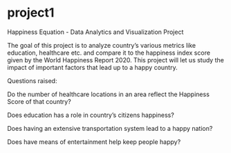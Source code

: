 # project1
Happiness Equation - Data Analytics and Visualization Project

The goal of this project is to analyze country’s various metrics like education, healthcare etc. and compare it to the happiness index score given by the World Happiness Report 2020. This project will let us study the impact of important factors that lead up to a happy country.

Questions raised:  

Do the number of healthcare locations in an area reflect the Happiness Score of that country?

Does education has a role in country’s citizens happiness? 

Does having an extensive transportation system lead to a happy nation?

Does have means of entertainment help keep people happy?
